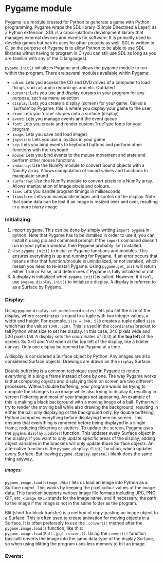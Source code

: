 # Pygame module

Pygame is a module created for Python to generate a game with Python programming. Pygame wraps the SDL library (Simple Directmedia Layer) as a Python extension. SDL is a cross-platform development library that manages external devices and events for software. It is primarily used to develop games but has its uses for other projects as well. SDL is written in C, so the purpose of Pygame is to allow Python to be able to use SDL libraries withut having to program in C (you can still use SDL as long as you are familiar with any of the C langauges).  

`pygame.init()` initializes Pygame and allows the pygame module to run within the program. There are several modules available within Pygame:
- `cdrom`: Lets you access the CD and DVD drives of a computer to load things, such as audio recordings and etc. Outdated  
- `cursors`: Lets you use and display cursors in your program for any purpose, such as menu selection  
- `display`: Lets you create a display (screen) for your game. Called a 'surface' by Pygame, this is where you display your game to the user  
- `draw`: Lets you 'draw' shapes onto a surface (display)  
- `event`: Lets you manage events and the event queue    
- `font`: Lets you create and render custom TrueType fonts for your program  
- `image`: Lets you save and load images  
- `joystick`: Lets you use a joystick in your game  
- `key`: Lets you bind events to keyboard buttons and perform other functions with the keyboard  
- `mouse`: Lets you bind events to the mouse movement and state and perform other mouse functions  
- `sndarray`: Use the NumPy module to convert Sound objects with a NumPy array. Allows manipulation of sound values and functions to manipulate sound  
- `surfarray`: Use the NumPy module to convert pixels to a NumPy array. Allows manipulation of image pixels and colours.  
- `time`: Lets you handle program timings in milliseconds  
- `transform`: Lets you manipulate images and sprites on the display. Note that some data can be lost if an image is resized over and over, resulting in a more blurry image  

### Initializing:  
1. Import pygame. This can be done by simply writing `import pygame` in python. Note that Pygame has to be installed in order to use it, you can install it using pip and command prompt. If the `import` command doesn't run in your python window, then Pygame probably isn't installed.  
2. Use `pygame.init()` to initialize Pygame functions and modules. This ensures everything is up and running for Pygame. If an error occurs that means either that function/module is uninitialized, or not installed, which measn you need to re-install Pygame. Using `pygame.get_init` will return either True or False, and determines if Pygame is fully initialized or not.  
3. A display is initialized when `pygame.init()`is called. However, if it isn't, use `pygame.display.init()` to initialize a display. A display is referred to as a Surface by Pygame.  

### Display:  
Using `pygame.display.set_mode(coordinates)` lets you set the size of the display, where `coordinates` is equal to a tuple with two integer values, a width and height. For example, `size = 340, 520` creates a tuple called `size` which has the values `(340, 520)`. This is used in the `coordinates` bracket to tell Python what size to set hte display. In this case, 340 pixels wide and 520 pixels tall. A display sets the coordinates of (0,0) at the **top left** of the screen. So X=0 and Y=0 when at the top left of the display, like a tkinter canvas. Only one display be opened by Pygame at a time.  

A display is considered a Surface object by Python. Any images are also considered Surface objects. Drawings are drawn on the `display` Surface.    

Double buffering is a common technique used in Pygame to render everything in a single frame instead of one by one. The way Pygame works is that computing objects and displaying them on screen are two different processes. Without double buffering, your program would be trying to compute the changes to an image while also trying to display it, resulting in screen flickering and most of your images not appearing. An example of this is making a black background with a moving image of a ball. Python will try to render the moving ball while also drawing the background, resulting in either the ball only displaying or the background only. By double buffering, Python computes everything before displaying them on screen. This ensures that everything is rendered before being displayed in a single frame, reducing flickering or stutters. To update the screen, Pygame uses the `pygame.display.update()`function. This updates every Surface object in the display. If you want to only update specific areas of the display, adding object variables  in the brackets will only update those Surface objects. An alternative function is the `pygame.display.flip()` function, which updates every Surface. But leaving `pygame.display.update()` blank does the same thing anyway. 

##### Images:  
`pygame.image.load(<image URL>)` lets us load an image into Python as a Surface object. This works by keeping the pixel colour values of the image data. This function supports various image file formats including JPG, PNG, GIF, etc. `<image URL>` stands for the image name, and if necessary, the path to the image if the image is not in the same folder as the program. 

Blit (short for block transfer) is a method of copy-pasting an image object to a Surface. This is often used to create animation for moving objects in a Surface. It is often preferably to use the `.convert()` method after the `pygame.image.load()` function, like this: `pygame.image.load(Ball.jpg).convert()`. Using the `convert()` function basicallt onverts the image into the same data type of the display Surface, so when using blitting the program uses less memory to blit an image.

### Events:  


